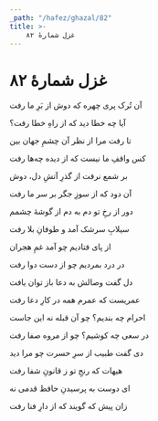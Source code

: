 ```yaml
---
_path: "/hafez/ghazal/82"
title: >-
    غزل شمارهٔ ۸۲
---
```

# غزل شمارهٔ ۸۲

<div class="b" id="bn1"><div class="m1"><p>آن تُرک پری چهره که دوش از بَرِ ما رفت</p></div>
<div class="m2"><p>آیا چه خطا دید که از راهِ خطا رفت؟</p></div></div>
<div class="b" id="bn2"><div class="m1"><p>تا رفت مرا از نظر آن چشمِ جهان بین</p></div>
<div class="m2"><p>کس واقفِ ما نیست که از دیده چه‌ها رفت</p></div></div>
<div class="b" id="bn3"><div class="m1"><p>بر شمع نرفت از گذرِ آتشِ دل، دوش</p></div>
<div class="m2"><p>آن دود که از سوزِ جگر بر سر ما رفت</p></div></div>
<div class="b" id="bn4"><div class="m1"><p>دور از رخِ تو دم به دم از گوشهٔ چشمم</p></div>
<div class="m2"><p>سیلابِ سرشک آمد و طوفانِ بلا رفت</p></div></div>
<div class="b" id="bn5"><div class="m1"><p>از پای فتادیم چو آمد غمِ هجران</p></div>
<div class="m2"><p>در درد بمردیم چو از دست دوا رفت</p></div></div>
<div class="b" id="bn6"><div class="m1"><p>دل گفت وصالش به دعا باز توان یافت</p></div>
<div class="m2"><p>عمریست که عمرم همه در کارِ دعا رفت</p></div></div>
<div class="b" id="bn7"><div class="m1"><p>احرام چه بندیم؟ چو آن قبله نه این جاست</p></div>
<div class="m2"><p>در سعی چه کوشیم؟ چو از مروه صفا رفت</p></div></div>
<div class="b" id="bn8"><div class="m1"><p>دی گفت طبیب از سرِ حسرت چو مرا دید</p></div>
<div class="m2"><p>هیهات که رنجِ تو ز قانونِ شفا رفت</p></div></div>
<div class="b" id="bn9"><div class="m1"><p>ای دوست به پرسیدنِ حافظ قدمی نه</p></div>
<div class="m2"><p>زان پیش که گویند که از دارِ فنا رفت</p></div></div>
